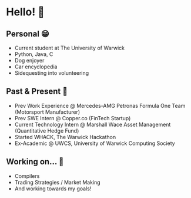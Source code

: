 # Hello! 👋

## Personal 😁
* Current student at The University of Warwick
* Python, Java, C
* Dog enjoyer
* Car encyclopedia
* Sidequesting into volunteering
## Past & Present 💼
* Prev Work Experience @ Mercedes-AMG Petronas Formula One Team (Motorsport Manufacturer)
* Prev SWE Intern @ Copper.co (FinTech Startup)
* Current Technology Intern @ Marshall Wace Asset Management (Quantitative Hedge Fund)
* Started WHACK, The Warwick Hackathon
* Ex-Academic @ UWCS, University of Warwick Computing Society
## Working on... 👀
* Compilers
* Trading Strategies / Market Making
* And working towards my goals!
<!--
**ltanak/ltanak** is a ✨ _special_ ✨ repository because its `README.md` (this file) appears on your GitHub profile.

Here are some ideas to get you started:

- 🔭 I’m currently working on ...
- 🌱 I’m currently learning ...
- 👯 I’m looking to collaborate on ...
- 🤔 I’m looking for help with ...
- 💬 Ask me about ...
- 📫 How to reach me: ...
- 😄 Pronouns: ...
- ⚡ Fun fact: ...
-->
